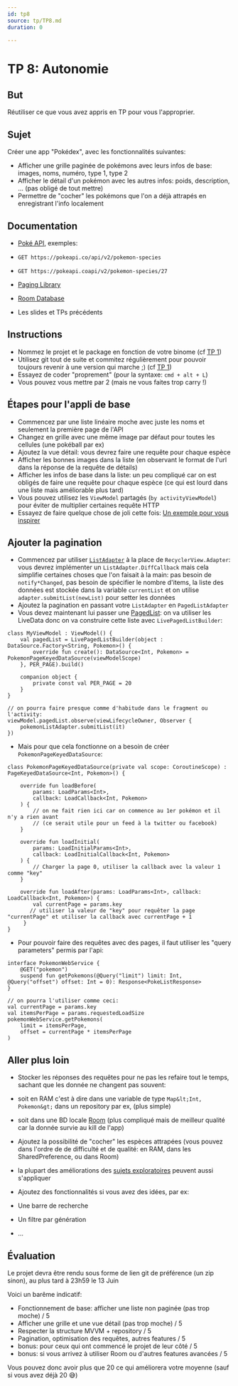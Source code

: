 ```yaml
---
id: tp8
source: tp/TP8.md
duration: 0

---
```


# TP 8: Autonomie




## But



Réutiliser ce que vous avez appris en TP pour vous l'approprier.


## Sujet



Créer une app "Pokédex", avec les fonctionnalités suivantes:

* Afficher une grille paginée de pokémons avec leurs infos de base: images, noms, numéro, type 1, type 2
* Afficher le détail d'un pokémon avec les autres infos: poids, description, ... (pas obligé de tout mettre)
* Permettre de "cocher" les pokémons que l'on a déjà attrapés en enregistrant l'info localement


## Documentation



*  [Poké API](https://pokeapi.co/), exemples: 

* `GET https://pokeapi.co/api/v2/pokemon-species`
* `GET https://pokeapi.coapi/v2/pokemon-species/27`
*  [Paging Library](https://developer.android.com/topic/libraries/architecture/paging)
*  [Room Database](https://developer.android.com/topic/libraries/architecture/room)
* Les slides et TPs précédents


## Instructions



* Nommez le projet et le package en fonction de votre binome (cf  [TP 1](./TP1.md))
* Utilisez git tout de suite et commitez régulièrement pour pouvoir toujours revenir à une version qui marche ;) (cf  [TP 1](./TP1.md))
* Essayez de coder "proprement" (pour la syntaxe: `cmd + alt + L`)
* Vous pouvez vous mettre par 2 (mais ne vous faites trop carry !)


## Étapes pour l'appli de base



* Commencez par une liste linéaire moche avec juste les noms et seulement la première page de l'API
* Changez en grille avec une même image par défaut pour toutes les cellules (une pokéball par ex)
* Ajoutez la vue détail: vous devrez faire une requête pour chaque espèce
* Afficher les bonnes images dans la liste (en observant le format de l'url dans la réponse de la requête de détails)
* Afficher les infos de base dans la liste: un peu compliqué car on est obligés de faire une requête pour chaque espèce (ce qui est lourd dans une liste mais améliorable plus tard)
* Vous pouvez utilisez les `ViewModel` partagés (`by activityViewModel`) pour éviter de multiplier certaines requête HTTP
* Essayez de faire quelque chose de joli cette fois:  [Un exemple pour vous inspirer](https://www.instagram.com/p/Bx86mp2hWT-/)


## Ajouter la pagination



* Commencez par utiliser  [`ListAdapter`](https://developer.android.com/reference/androidx/recyclerview/widget/ListAdapter) à la place de `RecyclerView.Adapter`: vous devrez implémenter un `ListAdapter.DiffCallback` mais cela simplifie certaines choses que l'on faisait à la main: pas besoin de `notify*Changed`, pas besoin de spécifier le nombre d'items, la liste des données est stockée dans la variable `currentList` et on utilise `adapter.submitList(newList)` pour setter les données
* Ajoutez la pagination en passant votre `ListAdapter` en `PagedListAdapter`
* Vous devez maintenant lui passer une  [PagedList](https://developer.android.com/topic/libraries/architecture/paging/ui): on va utiliser les LiveData donc on va construire cette liste avec `LivePagedListBuilder`:

```language-kotlin
class MyViewModel : ViewModel() {
    val pagedList = LivePagedListBuilder(object : DataSource.Factory<String, Pokemon>() {
        override fun create(): DataSource<Int, Pokemon> = PokemonPageKeyedDataSource(viewModelScope)
    }, PER_PAGE).build()

    companion object {
        private const val PER_PAGE = 20
    }
}

// on pourra faire presque comme d'habitude dans le fragment ou l'activity:
viewModel.pagedList.observe(viewLifecycleOwner, Observer {
    pokemonListAdapter.submitList(it)
})
```

* Mais pour que cela fonctionne on a besoin de créer `PokemonPageKeyedDataSource`:

```language-kotlin
class PokemonPageKeyedDataSource(private val scope: CoroutineScope) : PageKeyedDataSource<Int, Pokemon>() {

    override fun loadBefore(
        params: LoadParams<Int>,
        callback: LoadCallback<Int, Pokemon>
    ) {
        // on ne fait rien ici car on commence au 1er pokémon et il n'y a rien avant
        // (ce serait utile pour un feed à la twitter ou facebook)
    }

    override fun loadInitial(
        params: LoadInitialParams<Int>,
        callback: LoadInitialCallback<Int, Pokemon>
    ) {
        // Charger la page 0, utiliser la callback avec la valeur 1 comme "key"
    }

    override fun loadAfter(params: LoadParams<Int>, callback: LoadCallback<Int, Pokemon>) {
        val currentPage = params.key
       // utiliser la valeur de "key" pour requêter la page "currentPage" et utiliser la callback avec currentPage + 1
     }
}
```

* Pour pouvoir faire des requêtes avec des pages, il faut utiliser les "query parameters" permis par l'api:

```language-kotlin
interface PokemonWebService {
    @GET("pokemon")
    suspend fun getPokemons(@Query("limit") limit: Int, @Query("offset") offset: Int = 0): Response<PokeListResponse>
}

// on pourra l'utiliser comme ceci:
val currentPage = params.key
val itemsPerPage = params.requestedLoadSize
pokemonWebService.getPokemons(
    limit = itemsPerPage,
    offset = currentPage * itemsPerPage
)
```


## Aller plus loin



* Stocker les réponses des requêtes pour ne pas les refaire tout le temps, sachant que les donnée ne changent pas souvent: 

* soit en RAM c'est à dire dans une variable de type `Map&lt;Int, Pokemon&gt;` dans un repository par ex, (plus simple)
* soit dans une BD locale  [Room](https://developer.android.com/topic/libraries/architecture/room) (plus compliqué mais de meilleur qualité car la donnée survie au kill de l'app)
* Ajoutez la possibilité de "cocher" les espèces attrapées (vous pouvez dans l'ordre de de difficulté et de qualité: en RAM, dans les SharedPreference, ou dans Room)
* la plupart des améliorations des  [sujets exploratoires](./sujets_explo.md) peuvent aussi s'appliquer
* Ajoutez des fonctionnalités si vous avez des idées, par ex: 

* Une barre de recherche
* Un filtre par génération
* ...


## Évaluation



Le projet devra être rendu sous forme de lien git de préférence (un zip sinon), au plus tard à 23h59 le 13 Juin

Voici un barême indicatif:

* Fonctionnement de base: afficher une liste non paginée (pas trop moche) / 5
* Afficher une grille et une vue détail (pas trop moche) / 5
* Respecter la structure MVVM + repository / 5
* Pagination, optimisation des requêtes, autres features / 5
* bonus: pour ceux qui ont commencé le projet de leur côté / 5
* bonus: si vous arrivez à utiliser Room ou d'autres features avancées / 5

Vous pouvez donc avoir plus que 20 ce qui améliorera votre moyenne (sauf si vous avez déjà 20 😅)


